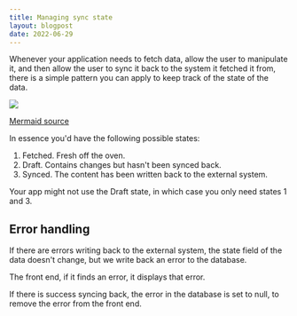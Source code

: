 ```yaml
---
title: Managing sync state
layout: blogpost
date: 2022-06-29
---
```


Whenever your application needs to fetch data, allow the user to manipulate it, and then allow the user to sync it back to the system it fetched it from, there is a simple pattern you can apply to keep track of the state of the data.

![](https://s3.eu-west-2.amazonaws.com/greduan.com/managing-sync-state/sync-state-flow.png)

[Mermaid source](https://gist.github.com/greduan/d1bbd2d5314e953cc36dcdc128a47101)

In essence you'd have the following possible states:

1. Fetched. Fresh off the oven.
2. Draft. Contains changes but hasn't been synced back.
3. Synced. The content has been written back to the external system.

Your app might not use the Draft state, in which case you only need states 1 and 3.

## Error handling
If there are errors writing back to the external system, the state field of the data doesn't change, but we write back an error to the database.

The front end, if it finds an error, it displays that error.

If there is success syncing back, the error in the database is set to null, to remove the error from the front end.
